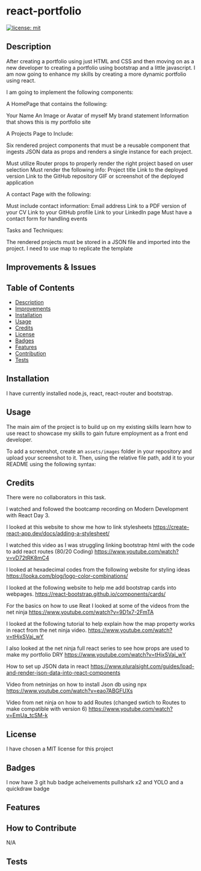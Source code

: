 # react-portfolio

[![license: mit](https://img.shields.io/badge/MIT-License__for__MIT-yellowgreen)](https://opensource.org/license/mit/)

## Description
<a id="description"></a>

After creating a portfolio using just HTML and CSS and then moving on as a new developer to creating a portfolio using bootstrap and a little javascript. I am now going to enhance my skills by creating a more dynamic portfolio using react.

I am going to implement the following components:

A HomePage that contains the following:

Your Name
An Image or Avatar of myself
My brand statement
Information that shows this is my portfolio site

A Projects Page to Include:

Six rendered project components that must be a reusable component that ingests JSON data as props and renders a single instance for each project.

Must utilize Router props to properly render the right project based on user selection
Must render the following info:
Project title
Link to the deployed version
Link to the GitHub repository
GIF or screenshot of the deployed application

A contact Page with the following:

Must include contact information:
Email address
Link to a PDF version of your CV
Link to your GitHub profile
Link to your LinkedIn page
Must have a contact form for handling events


Tasks and Techniques:

The rendered projects must be stored in a JSON file and imported into the project.
I need to use map to replicate the template



## Improvements & Issues
<a id="improvements"></a>



## Table of Contents

- [Description](#description)
- [Improvements](#improvements)
- [Installation](#installation)
- [Usage](#usage)
- [Credits](#credits)
- [License](#license)
- [Badges](#badges)
- [Features](#features)
- [Contribution](#how-to-contribute)
- [Tests](#tests)

## Installation
<a id="installation"></a>

I have currently installed node.js, react, react-router and bootstrap.

## Usage
<a id="usage"></a>

The main aim of the project is to build up on my existing skills learn how to use react to showcase my skills to gain future employment as a front end developer.



To add a screenshot, create an `assets/images` folder in your repository and upload your screenshot to it. Then, using the relative file path, add it to your README using the following syntax:





## Credits
<a id="credits"></a>

There were no collaborators in this task.

I watched and followed the bootcamp recording on Modern Development with React Day 3.

I looked at this website to show me how to link stylesheets
https://create-react-app.dev/docs/adding-a-stylesheet/

I watched this video as I was struggling linking bootstrap html with the code to add react routes (80/20 Coding)
https://www.youtube.com/watch?v=vD72tRK8mC4

I looked at hexadecimal codes from the following website for styling ideas
https://looka.com/blog/logo-color-combinations/


I looked at the following website to help me add bootstrap cards into webpages.
https://react-bootstrap.github.io/components/cards/

For the basics on how to use Reat I looked at some of the videos from the net ninja 
https://www.youtube.com/watch?v=9D1x7-2FmTA

I looked at the following tutorial to help explain how the map property works in react from the net ninja video.
https://www.youtube.com/watch?v=tHjxSVaj_wY

I also looked at the net ninja full react series to see how props are used to make my portfolio DRY
https://www.youtube.com/watch?v=tHjxSVaj_wY


How to set up JSON data in react
https://www.pluralsight.com/guides/load-and-render-json-data-into-react-components

Video from netninjas on how to install Json db using npx
https://www.youtube.com/watch?v=eao7ABGFUXs

Video from net ninja on how to add Routes (changed swtich to Routes to make compatible with version 6)
https://www.youtube.com/watch?v=EmUa_tcSM-k



## License
<a id="license"></a>

I have chosen a MIT license for this project


## Badges
<a id="badges"></a>

I now have 3 git hub badge acheivements pullshark x2 and YOLO and a quickdraw badge

## Features
<a id="features"></a>



## How to Contribute
<a id="contribution"></a>

N/A

## Tests
<a id="tests"></a>


